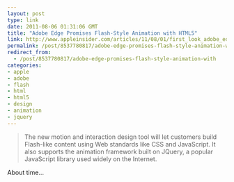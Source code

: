 ```yaml
---
layout: post
type: link
date: 2011-08-06 01:31:06 GMT
title: "Adobe Edge Promises Flash-Style Animation with HTML5"
link: http://www.appleinsider.com/articles/11/08/01/first_look_adobe_edge_promises_flash_style_animation_with_html5.html
permalink: /post/8537780817/adobe-edge-promises-flash-style-animation-with
redirect_from: 
  - /post/8537780817/adobe-edge-promises-flash-style-animation-with
categories:
- apple
- adobe
- flash
- html
- html5
- design
- animation
- jquery
---
```

<blockquote>The new motion and interaction design tool will let customers build Flash-like content using Web standards like CSS and JavaScript. It also supports the animation framework built on JQuery, a popular JavaScript library used widely on the Internet.</blockquote>
About time...